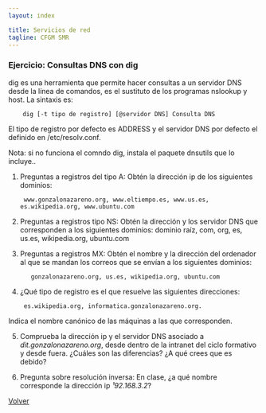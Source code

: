 ```yaml
---
layout: index

title: Servicios de red 
tagline: CFGM SMR
---
```

### Ejercicio: Consultas DNS con dig

 dig es una herramienta que permite hacer consultas a un servidor DNS desde la línea de comandos, es el sustituto de los programas nslookup y host. La sintaxis es:

        dig [-t tipo de registro] [@servidor DNS] Consulta DNS

El tipo de registro por defecto es ADDRESS y el servidor DNS por defecto el definido en /etc/resolv.conf.

Nota: si no funciona el comndo dig, instala el paquete dnsutils que lo incluye..

1) Preguntas a registros del tipo A: Obtén la dirección ip de los siguientes dominios:

        www.gonzalonazareno.org, www.eltiempo.es, www.us.es, es.wikipedia.org, www.ubuntu.com


2) Preguntas a registros tipo NS: Obtén la dirección y los servidor DNS que corresponden a los siguientes dominios: dominio raíz, com, org, es, us.es, wikipedia.org, ubuntu.com

3) Preguntas a registros MX: Obtén el nombre y la dirección del ordenador al que se mandan los correos que se envían a los siguientes dominios: 

          gonzalonazareno.org, us.es, wikipedia.org, ubuntu.com

4) ¿Qué tipo de registro es el que resuelve las siguientes direcciones: 
         
        es.wikipedia.org, informatica.gonzalonazareno.org. 

Indica el nombre canónico de las máquinas a las que corresponden.

5) Comprueba la dirección ip y el servidor DNS asociado a *dit.gonzalonazareno.org*, desde dentro de la intranet del ciclo formativo y desde fuera. ¿Cuáles son las diferencias? ¿A qué crees que es debido?

6) Pregunta sobre resolución inversa: En clase, ¿a qué nombre corresponde la dirección ip *¹92.168.3.2*?

[Volver](index)
